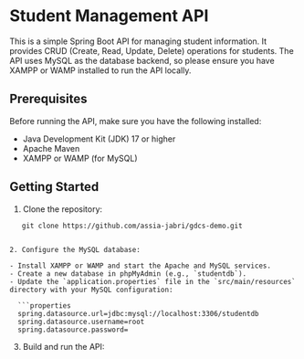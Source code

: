 # Student Management API

This is a simple Spring Boot API for managing student information. It provides CRUD (Create, Read, Update, Delete) operations for students. The API uses MySQL as the database backend, so please ensure you have XAMPP or WAMP installed to run the API locally.

## Prerequisites

Before running the API, make sure you have the following installed:

- Java Development Kit (JDK) 17 or higher
- Apache Maven
- XAMPP or WAMP (for MySQL)

## Getting Started

1. Clone the repository:
```shell
   git clone https://github.com/assia-jabri/gdcs-demo.git


2. Configure the MySQL database:

- Install XAMPP or WAMP and start the Apache and MySQL services.
- Create a new database in phpMyAdmin (e.g., `studentdb`).
- Update the `application.properties` file in the `src/main/resources` directory with your MySQL configuration:

  ```properties
  spring.datasource.url=jdbc:mysql://localhost:3306/studentdb
  spring.datasource.username=root
  spring.datasource.password=
  ```

3. Build and run the API:

